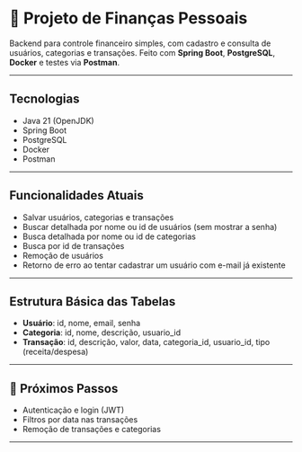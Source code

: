 # 💸 Projeto de Finanças Pessoais

Backend para controle financeiro simples, com cadastro e consulta de usuários, categorias e transações. Feito com **Spring Boot**, **PostgreSQL**, **Docker** e testes via **Postman**.

---

## Tecnologias

- Java 21 (OpenJDK)
- Spring Boot
- PostgreSQL
- Docker
- Postman

---

## Funcionalidades Atuais

- Salvar usuários, categorias e transações
- Buscar detalhada por nome ou id de usuários (sem mostrar a senha)
- Busca detalhada por nome ou id de categorias
- Busca por id de transações
- Remoção de usuários
- Retorno de erro ao tentar cadastrar um usuário com e-mail já existente

---

## Estrutura Básica das Tabelas

- **Usuário**: id, nome, email, senha  
- **Categoria**: id, nome, descrição, usuario_id
- **Transação**: id, descrição, valor, data, categoria_id, usuario_id, tipo (receita/despesa)  

---

## 📌 Próximos Passos

- Autenticação e login (JWT)
- Filtros por data nas transações
- Remoção de transações e categorias

---
  
